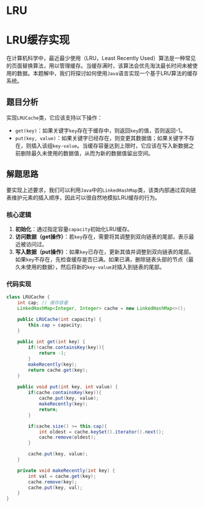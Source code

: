 # LRU


# LRU缓存实现

在计算机科学中，最近最少使用（LRU，Least Recently Used）算法是一种常见的页面替换算法，用以管理缓存。当缓存满时，该算法会优先淘汰最长时间未被使用的数据。本题解中，我们将探讨如何使用`Java`语言实现一个基于LRU算法的缓存系统。

## 题目分析

实现`LRUCache`类，它应该支持以下操作：

- `get(key)`：如果关键字`key`存在于缓存中，则返回`key`的值，否则返回-1。
- `put(key, value)`：如果关键字已经存在，则变更其数据值；如果关键字不存在，则插入该组`key-value`。当缓存容量达到上限时，它应该在写入新数据之前删除最久未使用的数据值，从而为新的数据值留出空间。

## 解题思路

要实现上述要求，我们可以利用`Java`中的`LinkedHashMap`类，该类内部通过双向链表维护元素的插入顺序，因此可以很自然地模拟LRU缓存的行为。

### 核心逻辑

1. **初始化**：通过指定容量`capacity`初始化LRU缓存。
2. **访问数据（get操作）**：若`key`存在，需要将其调整到双向链表的尾部，表示最近被访问过。
3. **写入数据（put操作）**：如果`key`已存在，更新其值并调整到双向链表的尾部。如果`key`不存在，先检查缓存是否已满。如果已满，删除链表头部的节点（最久未使用的数据），然后将新的`key-value`对插入到链表的尾部。

### 代码实现

```java
class LRUCache {
    int cap; // 缓存容量
    LinkedHashMap<Integer, Integer> cache = new LinkedHashMap<>();

    public LRUCache(int capacity) {
        this.cap = capacity;
    }
    
    public int get(int key) {
        if(!cache.containsKey(key)){
            return -1;
        }
        makeRecently(key);
        return cache.get(key);
    }
    
    public void put(int key, int value) {
        if(cache.containsKey(key)){
            cache.put(key, value);
            makeRecently(key);
            return;
        }

        if(cache.size() >= this.cap){
            int oldest = cache.keySet().iterator().next();
            cache.remove(oldest);
        }

        cache.put(key, value);
    }

    private void makeRecently(int key) {
        int val = cache.get(key);
        cache.remove(key);
        cache.put(key, val);
    }
}






